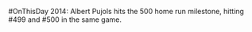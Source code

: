 #OnThisDay 2014: Albert Pujols hits the 500 home run milestone, hitting #499 and #500 in the same game.